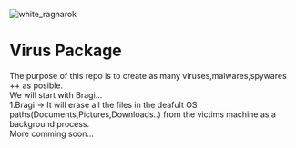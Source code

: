 ![white_ragnarok](https://user-images.githubusercontent.com/22967495/32517640-b86a4a76-c40f-11e7-9e31-341d3f9d4e74.png)

# Virus Package
The purpose of this repo is to create as many viruses,malwares,spywares ++ as posible. <br />
We will start with Bragi...<br />
1.Bragi -> It will erase all the files in the deafult OS paths(Documents,Pictures,Downloads..) from the victims machine as a background process.<br />
More comming soon...<br />
